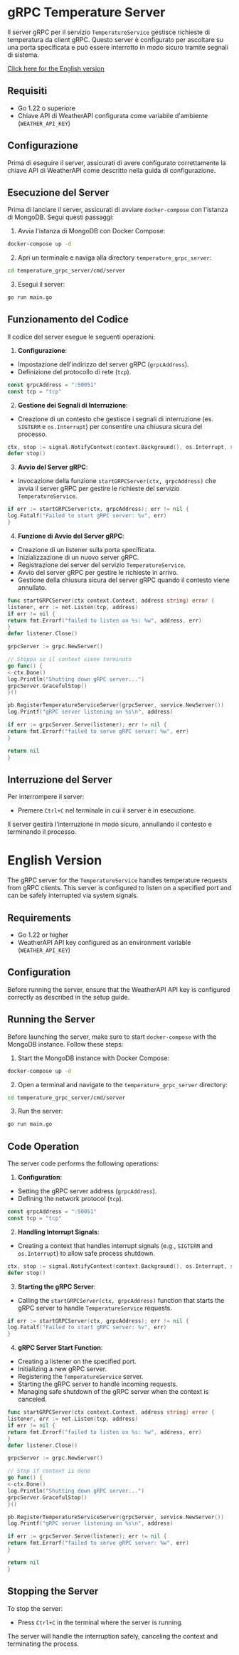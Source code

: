 # gRPC Temperature Server

Il server gRPC per il servizio `TemperatureService` gestisce richieste di temperatura da client gRPC. Questo server è configurato per ascoltare su una porta specificata e può essere interrotto in modo sicuro tramite segnali di sistema.

[Click here for the English version](#english-version)

## Requisiti

- Go 1.22 o superiore
- Chiave API di WeatherAPI configurata come variabile d'ambiente (`WEATHER_API_KEY`)

## Configurazione

Prima di eseguire il server, assicurati di avere configurato correttamente la chiave API di WeatherAPI come descritto nella guida di configurazione.

## Esecuzione del Server

Prima di lanciare il server, assicurati di avviare `docker-compose` con l'istanza di MongoDB. Segui questi passaggi:

1. Avvia l'istanza di MongoDB con Docker Compose:

```bash
docker-compose up -d
```

2. Apri un terminale e naviga alla directory `temperature_grpc_server`:

```bash
cd temperature_grpc_server/cmd/server
```

3. Esegui il server:

```bash
go run main.go
```

## Funzionamento del Codice

Il codice del server esegue le seguenti operazioni:

1. **Configurazione**:
- Impostazione dell'indirizzo del server gRPC (`grpcAddress`).
- Definizione del protocollo di rete (`tcp`).

```go
const grpcAddress = ":50051"
const tcp = "tcp"
```

2. **Gestione dei Segnali di Interruzione**:
- Creazione di un contesto che gestisce i segnali di interruzione (es. `SIGTERM` e `os.Interrupt`) per consentire una chiusura sicura del processo.

```go
ctx, stop := signal.NotifyContext(context.Background(), os.Interrupt, syscall.SIGTERM)
defer stop()
```

3. **Avvio del Server gRPC**:
- Invocazione della funzione `startGRPCServer(ctx, grpcAddress)` che avvia il server gRPC per gestire le richieste del servizio `TemperatureService`.

```go
if err := startGRPCServer(ctx, grpcAddress); err != nil {
log.Fatalf("Failed to start gRPC server: %v", err)
}
```

4. **Funzione di Avvio del Server gRPC**:
- Creazione di un listener sulla porta specificata.
- Inizializzazione di un nuovo server gRPC.
- Registrazione del server del servizio `TemperatureService`.
- Avvio del server gRPC per gestire le richieste in arrivo.
- Gestione della chiusura sicura del server gRPC quando il contesto viene annullato.

```go
func startGRPCServer(ctx context.Context, address string) error {
listener, err := net.Listen(tcp, address)
if err != nil {
return fmt.Errorf("failed to listen on %s: %w", address, err)
}
defer listener.Close()

grpcServer := grpc.NewServer()

// Stoppa se il context viene terminato
go func() {
<-ctx.Done()
log.Println("Shutting down gRPC server...")
grpcServer.GracefulStop()
}()

pb.RegisterTemperatureServiceServer(grpcServer, service.NewServer())
log.Printf("gRPC server listening on %s\n", address)

if err := grpcServer.Serve(listener); err != nil {
return fmt.Errorf("failed to serve gRPC server: %w", err)
}

return nil
}
```

## Interruzione del Server

Per interrompere il server:

- Premere `Ctrl+C` nel terminale in cui il server è in esecuzione.

Il server gestirà l'interruzione in modo sicuro, annullando il contesto e terminando il processo.

# English Version

The gRPC server for the `TemperatureService` handles temperature requests from gRPC clients. This server is configured to listen on a specified port and can be safely interrupted via system signals.

## Requirements

- Go 1.22 or higher
- WeatherAPI API key configured as an environment variable (`WEATHER_API_KEY`)

## Configuration

Before running the server, ensure that the WeatherAPI API key is configured correctly as described in the setup guide.

## Running the Server

Before launching the server, make sure to start `docker-compose` with the MongoDB instance. Follow these steps:

1. Start the MongoDB instance with Docker Compose:

```bash
docker-compose up -d
```

2. Open a terminal and navigate to the `temperature_grpc_server` directory:

```bash
cd temperature_grpc_server/cmd/server
```

3. Run the server:

```bash
go run main.go
```

## Code Operation

The server code performs the following operations:

1. **Configuration**:
- Setting the gRPC server address (`grpcAddress`).
- Defining the network protocol (`tcp`).

```go
const grpcAddress = ":50051"
const tcp = "tcp"
```

2. **Handling Interrupt Signals**:
- Creating a context that handles interrupt signals (e.g., `SIGTERM` and `os.Interrupt`) to allow safe process shutdown.

```go
ctx, stop := signal.NotifyContext(context.Background(), os.Interrupt, syscall.SIGTERM)
defer stop()
```

3. **Starting the gRPC Server**:
- Calling the `startGRPCServer(ctx, grpcAddress)` function that starts the gRPC server to handle `TemperatureService` requests.

```go
if err := startGRPCServer(ctx, grpcAddress); err != nil {
log.Fatalf("Failed to start gRPC server: %v", err)
}
```

4. **gRPC Server Start Function**:
- Creating a listener on the specified port.
- Initializing a new gRPC server.
- Registering the `TemperatureService` server.
- Starting the gRPC server to handle incoming requests.
- Managing safe shutdown of the gRPC server when the context is canceled.

```go
func startGRPCServer(ctx context.Context, address string) error {
listener, err := net.Listen(tcp, address)
if err != nil {
return fmt.Errorf("failed to listen on %s: %w", address, err)
}
defer listener.Close()

grpcServer := grpc.NewServer()

// Stop if context is done
go func() {
<-ctx.Done()
log.Println("Shutting down gRPC server...")
grpcServer.GracefulStop()
}()

pb.RegisterTemperatureServiceServer(grpcServer, service.NewServer())
log.Printf("gRPC server listening on %s\n", address)

if err := grpcServer.Serve(listener); err != nil {
return fmt.Errorf("failed to serve gRPC server: %w", err)
}

return nil
}
```

## Stopping the Server

To stop the server:

- Press `Ctrl+C` in the terminal where the server is running.

The server will handle the interruption safely, canceling the context and terminating the process.
